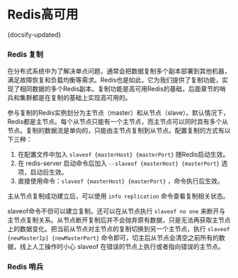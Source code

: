 # Redis高可用
{docsify-updated}

### Redis 复制

在分布式系统中为了解决单点问题，通常会把数据复制多个副本部署到其他机器，满足故障恢复和负载均衡等需求。Redis也是如此，它为我们提供了复制功能，实现了相同数据的多个Redis副本。复制功能是高可用Redis的基础，后面章节的哨兵和集群都是在复制的基础上实现高可用的。

参与复制的Redis实例划分为主节点（master）和从节点（slave）。默认情况下，Redis都是主节点。每个从节点只能有一个主节点，而主节点可以同时具有多个从节点。复制的数据流是单向的，只能由主节点复制到从节点。配置复制的方式有以下三种：

1. 在配置文件中加入 `slaveof {masterHost} {masterPort}` 随Redis启动生效。
2. 在 redis-server 启动命令后加入 `--slaveof {masterHost} {masterPort}` 选项，启动后生效。
3. 直接使用命令：`slaveof {masterHost} {masterPort}` ，命令执行后生效。

主从节点复制成功建立后，可以使用 `info replication` 命令查看复制相关状态。

slaveof命令不但可以建立复制，还可以在从节点执行 `slaveof no one` 来断开与主节点复制关系。从节点断开复制后并不会抛弃原有数据，只是无法再获取主节点上的数据变化。把当前从节点对主节点的复制切换到另一个主节点，执行 `slaveof {newMasterIp} {newMasterPort}` 命令即可，切主后从节点会清空之前所有的数据，线上人工操作时小心 slaveof 在错误的节点上执行或者指向错误的主节点。



### Redis 哨兵